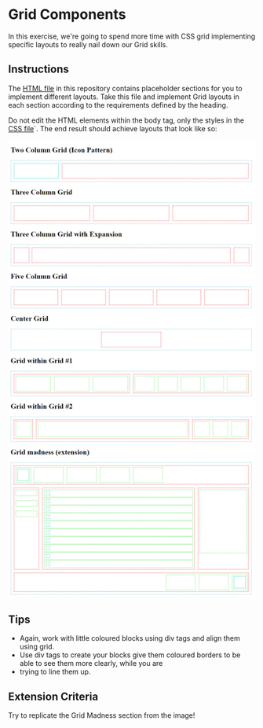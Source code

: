 # Grid Components

In this exercise, we're going to spend more time with CSS grid implementing specific layouts to really nail down our 
Grid skills.

## Instructions

The [HTML file](src/index.html) in this repository contains placeholder sections for you to implement different 
layouts. 
Take this file and implement Grid layouts in each section according to the requirements defined by the heading.

Do not edit the HTML elements within the body tag, only the styles in the [CSS file](src/styles.css)`. The end 
result should achieve layouts that look like so:

![Final Result](images/final-result.png)

## Tips

- Again, work with little coloured blocks using div tags and align them using grid.
- Use div tags to create your blocks give them coloured borders to be able to see them more clearly, while you are 
- trying to line them up.

## Extension Criteria

Try to replicate the Grid Madness section from the image!
